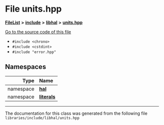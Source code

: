 

# File units.hpp



[**FileList**](files.md) **>** [**include**](dir_cba0faac6e93618a6e2539705915bd70.md) **>** [**libhal**](dir_c21661262b37aa135a14febc024e67d7.md) **>** [**units.hpp**](libhal_2units_8hpp.md)

[Go to the source code of this file](libhal_2units_8hpp_source.md)



* `#include <chrono>`
* `#include <cstdint>`
* `#include "error.hpp"`













## Namespaces

| Type | Name |
| ---: | :--- |
| namespace | [**hal**](namespacehal.md) <br> |
| namespace | [**literals**](namespacehal_1_1literals.md) <br> |





















































------------------------------
The documentation for this class was generated from the following file `libraries/include/libhal/units.hpp`

